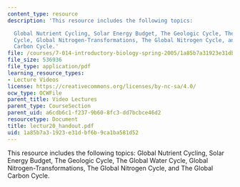 ```yaml
---
content_type: resource
description: 'This resource includes the following topics:

  Global Nutrient Cycling, Solar Energy Budget, The Geologic Cycle, The Global Water
  Cycle, Global Nitrogen-Transformations, The Global Nitrogen Cycle, and The Global
  Carbon Cycle.'
file: /courses/7-014-introductory-biology-spring-2005/1a85b7a31923e31dbf6b9ca1ba581d52_lectur20_handout.pdf
file_size: 536936
file_type: application/pdf
learning_resource_types:
- Lecture Videos
license: https://creativecommons.org/licenses/by-nc-sa/4.0/
ocw_type: OCWFile
parent_title: Video Lectures
parent_type: CourseSection
parent_uid: a6cdb6c1-f237-9b60-8fc3-dd7bcbce46d2
resourcetype: Document
title: lectur20_handout.pdf
uid: 1a85b7a3-1923-e31d-bf6b-9ca1ba581d52
---
```

This resource includes the following topics:
Global Nutrient Cycling, Solar Energy Budget, The Geologic Cycle, The Global Water Cycle, Global Nitrogen-Transformations, The Global Nitrogen Cycle, and The Global Carbon Cycle.